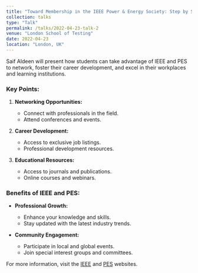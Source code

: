 ```yaml
---
title: "Toward Membership in the IEEE Power & Energy Society: Step by Step"
collection: talks
type: "Talk"
permalink: /talks/2022-04-23-talk-2
venue: "London School of Testing"
date: 2022-04-23
location: "London, UK"
---
```


Saif Aldeen will present how students can take advantage of IEEE and PES to network, foster their career development, and excel in their workplaces and learning institutions. 

### Key Points:

1. **Networking Opportunities:**
   - Connect with professionals in the field.
   - Attend conferences and events.

2. **Career Development:**
   - Access to exclusive job listings.
   - Professional development resources.

3. **Educational Resources:**
   - Access to journals and publications.
   - Online courses and webinars.

### Benefits of IEEE and PES:

- **Professional Growth:**
  - Enhance your knowledge and skills.
  - Stay updated with the latest industry trends.

- **Community Engagement:**
  - Participate in local and global events.
  - Join special interest groups and committees.

For more information, visit the [IEEE](https://www.ieee.org) and [PES](https://www.ieee-pes.org) websites.
